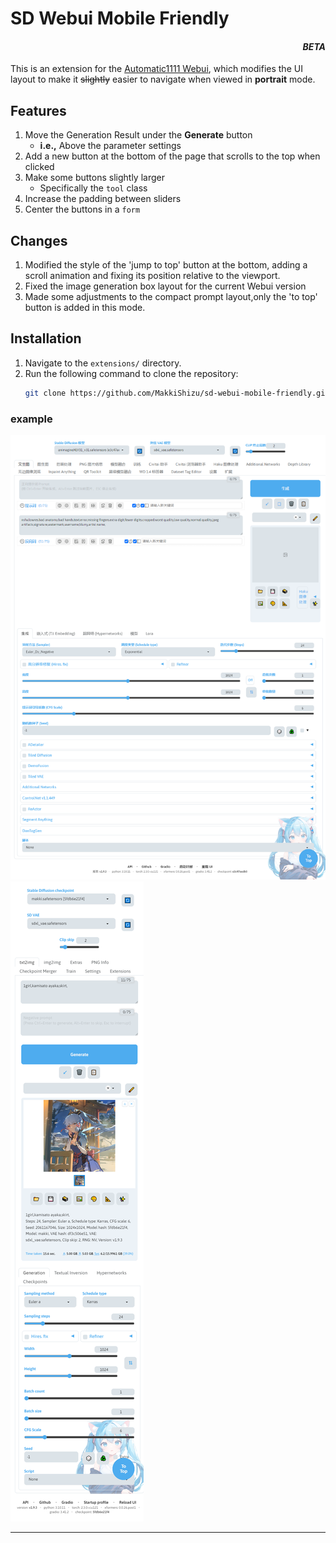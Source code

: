 ﻿# SD Webui Mobile Friendly 
<h4 align="right"><i>BETA</i></h4>

This is an extension for the [Automatic1111 Webui](https://github.com/AUTOMATIC1111/stable-diffusion-webui), which modifies the UI layout to make it ~~slightly~~ easier to navigate when viewed in **portrait** mode.

## Features
1. Move the Generation Result under the **Generate** button
    - **i.e.,** Above the parameter settings
2. Add a new button at the bottom of the page that scrolls to the top when clicked
3. Make some buttons slightly larger
    - Specifically the `tool` class
4. Increase the padding between sliders
5. Center the buttons in a `form`

## Changes
1. Modified the style of the 'jump to top' button at the bottom, adding a scroll animation and fixing its position relative to the viewport.
2. Fixed the image generation box layout for the current Webui version
3. Made some adjustments to the compact prompt layout,only the 'to top' button is added in this mode.

## Installation
1. Navigate to the `extensions/` directory.
2. Run the following command to clone the repository:
    ```bash
    git clone https://github.com/MakkiShizu/sd-webui-mobile-friendly.git
    ```

### example
![image](./exampleimg/1.png)
![image](./exampleimg/2.png)
<hr>
